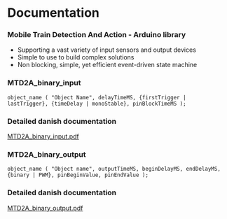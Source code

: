 # Documentation

### Mobile Train Detection And Action - Arduino library
 * Supporting a vast variety of input sensors and output devices 
 * Simple to use to build complex solutions 
 * Non blocking, simple, yet efficient event-driven state machine


### MTD2A_binary_input 
```
object_name ( "Object Name", delayTimeMS, {firstTrigger | lastTrigger}, {timeDelay | monoStable}, pinBlockTimeMS );
```

### Detailed danish documentation
[MTD2A_binary_input.pdf](https://github.com/MTD2A/MTD2A/blob/main/doc/MTD2A_binary_input.pdf)


### MTD2A_binary_output
```
object_name ( "Object name", outputTimeMS, beginDelayMS, endDelayMS, {binary | PWM}, pinBeginValue, pinEndValue );
```
### Detailed danish documentation
[MTD2A_binary_output.pdf](https://github.com/MTD2A/MTD2A/blob/main/doc/MTD2A_binary_output.pdf)
